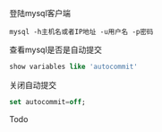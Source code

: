 登陆mysql客户端

```shell
mysql -h主机名或者IP地址 -u用户名 -p密码
```

查看mysql是否是自动提交

```sql
show variables like 'autocommit'
```

关闭自动提交

```sql
set autocommit=off; 
```

Todo